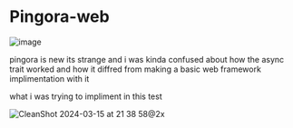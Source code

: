 # Pingora-web

![image](https://github.com/grandmasponge/Pingora-web/assets/73469941/eacc4a4e-fa1d-4585-9e2d-558a0541e967)

pingora is new its strange and i was kinda confused about how the async trait worked and how it diffred from making a basic web framework implimentation with it


what i was trying to impliment in this test 


![CleanShot 2024-03-15 at 21 38 58@2x](https://github.com/grandmasponge/Pingora-web/assets/73469941/4a687604-b5d3-4a23-affb-77ec48897349)

